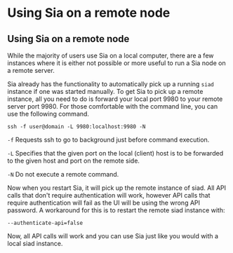# Using Sia on a remote node

## Using Sia on a remote node

While the majority of users use Sia on a local computer, there are a few instances where it is either not possible or more useful to run a Sia node on a remote server.

Sia already has the functionality to automatically pick up a running `siad` instance if one was started manually. To get Sia to pick up a remote instance, all you need to do is forward your local port 9980 to your remote server port 9980. For those comfortable with the command line, you can use the following command.

```text
ssh -f user@domain -L 9980:localhost:9980 -N
```

`-f` Requests ssh to go to background just before command execution.

`-L` Specifies that the given port on the local \(client\) host is to be forwarded to the given host and port on the remote side.

`-N` Do not execute a remote command.

Now when you restart Sia, it will pick up the remote instance of siad. All API calls that don't require authentication will work, however API calls that require authentication will fail as the UI will be using the wrong API password. A workaround for this is to restart the remote siad instance with:

`--authenticate-api=false`

Now, all API calls will work and you can use Sia just like you would with a local siad instance.

